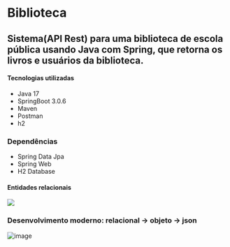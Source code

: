 # Biblioteca
## Sistema(API Rest) para uma biblioteca de escola pública usando Java com Spring, que retorna os livros e usuários da biblioteca.

#### Tecnologias utilizadas
- Java 17
- SpringBoot 3.0.6
- Maven
- Postman 
- h2 
 
 ### Dependências
  - Spring Data Jpa 
  - Spring Web
  - H2 Database 

#### Entidades relacionais

![](https://raw.githubusercontent.com/mykaelifernandes/java/main/resources/tabrelacionais.png)

### Desenvolvimento moderno: relacional -> objeto -> json

![image](https://imgur.com/olTCfTF.png)

